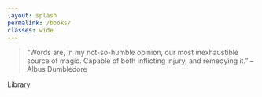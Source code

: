 ```yaml
---
layout: splash
permalink: /books/
classes: wide
---
```


<blockquote> “Words are, in my not-so-humble opinion, our most inexhaustible source of magic. Capable of both inflicting injury, and remedying it.” – Albus Dumbledore </blockquote>

<p class="One"> Library </p>
